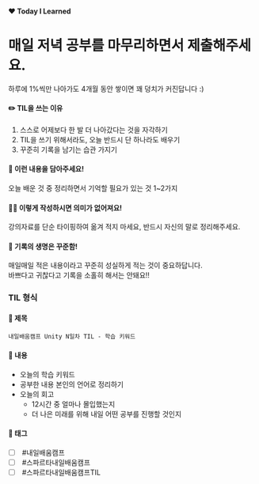 #### ❤️ Today I Learned
# 매일 저녁 공부를 마무리하면서 제출해주세요.  
하루에 1%씩만 나아가도 4개월 동안 쌓이면 꽤 덩치가 커진답니다 :)

#### ✏️ TIL을 쓰는 이유

1. 스스로 어제보다 한 발 더 나아갔다는 것을 자각하기
2. TIL을 쓰기 위해서라도, 오늘 반드시 단 하나라도 배우기
3. 꾸준히 기록을 남기는 습관 가지기

#### 📒 이런 내용을 담아주세요!

오늘 배운 것 중 정리하면서 기억할 필요가 있는 것 1~2가지

#### 🧏‍♀️ 이렇게 작성하시면 의미가 없어져요!

강의자료를 단순 타이핑하여 옮겨 적지 마세요, 반드시 자신의 말로 정리해주세요.

#### 🐳 기록의 생명은 꾸준함!

매일매일 적은 내용이라고 꾸준히 성실하게 적는 것이 중요하답니다.  
바쁘다고 귀찮다고 기록을 소홀히 해서는 안돼요!!

### TIL 형식

#### 📌 제목

`내일배움캠프 Unity N일차 TIL - 학습 키워드`

#### 📕 내용

- 오늘의 학습 키워드
- 공부한 내용 본인의 언어로 정리하기
- 오늘의 회고
    - 12시간 중 얼마나 몰입했는지
    - 더 나은 미래를 위해 내일 어떤 공부를 진행할 것인지

#### 💌 태그

- [ ]  #내일배움캠프
- [ ]  #스파르타내일배움캠프
- [ ]  #스파르타내일배움캠프TIL